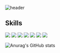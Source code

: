 ![header](https://capsule-render.vercel.app/api?type=slice&color=gradient&height=140&section=footer&text=Hello%20World!&fontSize=80)
## Skills

<img src="https://img.shields.io/badge/Adobe Illustrator-DA1F26?style=flat&logo=Adobe Illustrator&logoColor=FFFFFF"/></a>
<img src="https://img.shields.io/badge/Adobe Photoshop-FF3366?style=flat&logo=Adobe Photoshop&logoColor=FFFFFF"/></a>
<img src="https://img.shields.io/badge/HTML5-E34F26?style=flat&logo=HTML5&logoColor=FFFFFF"/></a>
<img src="https://img.shields.io/badge/CSS3-1572B6?style=flat&logo=CSS3&logoColor=FFFFFF"/></a>
<img src="https://img.shields.io/badge/JavaScript-FF7800?style=flat&logo=JavaScript&logoColor=FFFFFF"/></a>
<img src="https://img.shields.io/badge/jQuery-0769AD?style=flat&logo=jQuery&logoColor=FFFFFF"/></a>
<img src="https://img.shields.io/badge/React-0066FF?style=flat&logo=React&logoColor=FFFFFF"/></a>



![Anurag's GitHub stats](https://github-readme-stats.vercel.app/api?username=vkflekgjr&show_icons=true&theme=radical)
<!---
vkflekgjr/vkflekgjr is a ✨ special ✨ repository because its `README.md` (this file) appears on your GitHub profile.
You can click the Preview link to take a look at your changes.
--->
